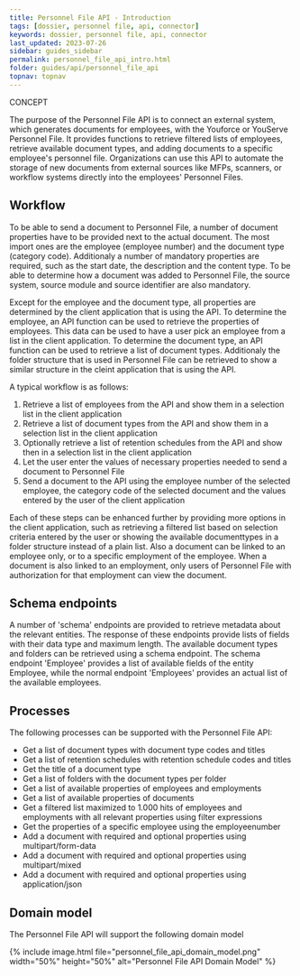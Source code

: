 ```yaml
---
title: Personnel File API - Introduction
tags: [dossier, personnel file, api, connector]
keywords: dossier, personnel file, api, connector
last_updated: 2023-07-26
sidebar: guides_sidebar
permalink: personnel_file_api_intro.html
folder: guides/api/personnel_file_api
topnav: topnav
---
```


<span class="label label-success">CONCEPT</span>

The purpose of the Personnel File API is to connect an external system, which generates documents for employees, with the Youforce or YouServe Personnel File. It provides functions to retrieve filtered lists of employees, retrieve available document types, and adding documents to a specific employee's personnel file. Organizations can use this API to automate the storage of new documents from external sources like MFPs, scanners, or workflow systems directly into the employees' Personnel Files.

## Workflow
To be able to send a document to Personnel File, a number of document properties have to be provided next to the actual document. The most import ones are the employee (employee number) and the document type (category code). Additionaly a number of mandatory properties are required, such as the start date, the description and the content type. To be able to determine how a document was added to Personnel File, the source system, source module and source identifier are also mandatory.

Except for the employee and the document type, all properties are determined by the client application that is using the API. To determine the employee, an API function can be used to retrieve the properties of employees. This data can be used to have a user pick an employee from a list in the client application. To determine the document type, an API function can be used to retrieve a list of document types. Additionaly the folder structure that is used in Personnel File can be retrieved to show a similar structure in the cleint application that is using the API.

A typical workflow is as follows:

1. Retrieve a list of employees from the API and show them in a selection list in the client application
2. Retrieve a list of document types from the API and show them in a selection list in the client application
3. Optionally retrieve a list of retention schedules from the API and show then in a selection list in the client application
4. Let the user enter the values of necessary properties needed to send a document to Personnel File
5. Send a document to the API using the employee number of the selected employee, the category code of the selected document and the values entered by the user of the client application

Each of these steps can be enhanced further by providing more options in the client application, such as retrieving a filtered list based on selection criteria entered by the user or showing the available documenttypes in a folder structure instead of a plain list. Also a document can be linked to an employee only, or to a specific employment of the employee. When a document is also linked to an employment, only users of Personnel File with authorization for that employment can view the document.

## Schema endpoints
A number of 'schema' endpoints are provided to retrieve metadata about the relevant entities. The response of these endpoints provide lists of fields with their data type and maximum length. The available document types and folders can be retrieved using a schema endpoint. The schema endpoint 'Employee' provides a list of available fields of the entity Employee, while the normal endpoint 'Employees' provides an actual list of the available employees.

## Processes
The following processes can be supported with the Personnel File API:

- Get a list of document types with document type codes and titles
- Get a list of retention schedules with retention schedule codes and titles
- Get the title of a document type
- Get a list of folders with the document types per folder
- Get a list of available properties of employees and employments
- Get a list of available properties of documents
- Get a filtered list maximized to 1.000 hits of employees and employments with all relevant properties using filter expressions
- Get the properties of a specific employee using the employeenumber
- Add a document with required and optional properties using multipart/form-data
- Add a document with required and optional properties using multipart/mixed
- Add a document with required and optional properties using application/json

## Domain model
The Personnel File API will support the following domain model

{% include image.html file="personnel_file_api_domain_model.png" width="50%" height="50%" alt="Personnel File API Domain Model" %}
